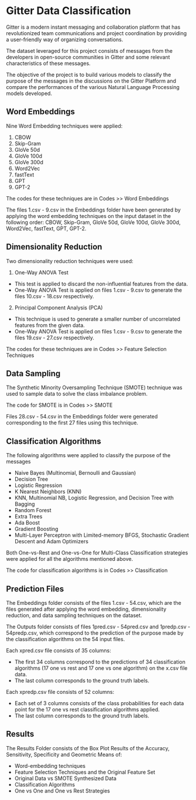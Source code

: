# Gitter Data Classification

Gitter is a modern instant messaging and collaboration platform that has revolutionized team communications and project coordination by providing a user-friendly way of organizing conversations.

The dataset leveraged for this project consists of messages from the developers in open-source communities in Gitter and some relevant characteristics of these messages.

The objective of the project is to build various models to classify the purpose of the messages in the discussions on the Gitter Platform and compare the performances of the various Natural Language Processing models developed.


## Word Embeddings
Nine Word Embedding techniques were applied:
1. CBOW
2. Skip-Gram
3. GloVe 50d
4. GloVe 100d
5. GloVe 300d
6. Word2Vec
7. fastText
8. GPT
9. GPT-2

The codes for these techniques are in Codes >> Word Embeddings

The files 1.csv - 9.csv in the Embeddings folder have been generated by applying the word embedding techniques on the input dataset in the following order:
CBOW, Skip-Gram, GloVe 50d, GloVe 100d, GloVe 300d, Word2Vec, fastText, GPT, GPT-2.

## Dimensionality Reduction

Two dimensionality reduction techniques were used:

1. One-Way ANOVA Test
- This test is applied to discard the non-influential features from the data.
- One-Way ANOVA Test is applied on files 1.csv - 9.csv to generate the files 10.csv - 18.csv respectively.

2. Principal Component Analysis (PCA)
- This technique is used to generate a smaller number of uncorrelated features from the given data.
- One-Way ANOVA Test is applied on files 1.csv - 9.csv to generate the files 19.csv - 27.csv respectively.

The codes for these techniques are in Codes >> Feature Selection Techniques

## Data Sampling

The Synthetic Minority Oversampling Technique (SMOTE) technique was used to sample data to solve the class imbalance problem.

The code for SMOTE is in Codes >> SMOTE

Files 28.csv - 54.csv in the Embeddings folder were generated corresponding to the first 27 files using this technique.

## Classification Algorithms

The following algorithms were applied to classify the purpose of the messages

- Naive Bayes (Multinomial, Bernoulli and Gaussian)
- Decision Tree 
- Logistic Regression
- K Nearest Neighbors (KNN)
- KNN, Multinomial NB, Logistic Regression, and Decision Tree with Bagging
- Random Forest
- Extra Trees
- Ada Boost
- Gradient Boosting
- Multi-Layer Perceptron with Limited-memory BFGS, Stochastic Gradient Descent and Adam Optimizers 

Both One-vs-Rest and One-vs-One for Multi-Class Classification strategies were applied for all the algorithms mentioned above.

The code for classification algorithms is in Codes >> Classification

## Prediction Files

The Embeddings folder consists of the files 1.csv - 54.csv, which are the files generated after applying the word embedding, dimensionality reduction, and data sampling techniques on the dataset.

The Outputs folder consists of files 1pred.csv - 54pred.csv and 1predp.csv - 54predp.csv, which correspond to the prediction of the purpose made by the classification algorithms on the 54 input files.

Each xpred.csv file consists of 35 columns:
- The first 34 columns correspond to the predictions of 34 classification algorithms (17 one vs rest and 17 one vs one algorithm) on the x.csv file data.
- The last column corresponds to the ground truth labels.

Each xpredp.csv file consists of 52 columns:
- Each set of 3 columns consists of the class probabilities for each data point for the 17 one vs rest classification algorithms applied.
- The last column corresponds to the ground truth labels.

## Results

The Results Folder consists of the Box Plot Results of the Accuracy, Sensitivity, Specificity and Geometric Means of:
- Word-embedding techniques
- Feature Selection Techniques and the Original Feature Set
- Original Data vs SMOTE Synthesized Data
- Classification Algorithms
- One vs One and One vs Rest Strategies
